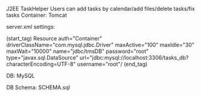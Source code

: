J2EE
 TaskHelper
Users can add tasks by calendar/add files/delete tasks/fix tasks
Container: Tomcat 

server.xml settings:

(start_tag) Resource auth="Container" driverClassName="com.mysql.jdbc.Driver" maxActive="100" maxIdle="30" maxWait="10000" name="jdbc/tmsDB" password="root" type="javax.sql.DataSource" url="jdbc:mysql://localhost:3306/tasks_db?characterEncoding=UTF-8" username="root"/ (end_tag)


DB: MySQL

DB Schema: SCHEMA.sql